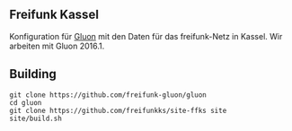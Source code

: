 Freifunk Kassel
----------------

Konfiguration für [Gluon](https://github.com/freifunk-gluon/) mit den Daten für das freifunk-Netz in Kassel.
Wir arbeiten mit Gluon 2016.1.

## Building
```
git clone https://github.com/freifunk-gluon/gluon
cd gluon
git clone https://github.com/freifunkks/site-ffks site
site/build.sh
```
